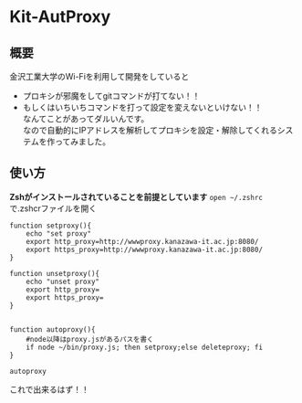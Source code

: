 # Kit-AutProxy
## 概要
金沢工業大学のWi-Fiを利用して開発をしていると
- プロキシが邪魔をしてgitコマンドが打てない！！
- もしくはいちいちコマンドを打って設定を変えないといけない！！<br>
なんてことがあってダルいんです。<br>
なので自動的にIPアドレスを解析してプロキシを設定・解除してくれるシステムを作ってみました。

## 使い方
**Zshがインストールされていることを前提としています**
```open ~/.zshrc ```で.zshcrファイルを開く
```
function setproxy(){
    echo "set proxy"
    export http_proxy=http://wwwproxy.kanazawa-it.ac.jp:8080/
	export https_proxy=http://wwwproxy.kanazawa-it.ac.jp:8080/
}

function unsetproxy(){
    echo "unset proxy"
    export http_proxy=
	export https_proxy=
}


function autoproxy(){
	#node以降はproxy.jsがあるパスを書く
    if node ~/bin/proxy.js; then setproxy;else deleteproxy; fi
}

autoproxy
```
これで出来るはず！！
